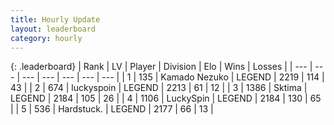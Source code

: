 ```yaml
---
title: Hourly Update
layout: leaderboard
category: hourly
---
```


{: .leaderboard}
| Rank | LV | Player | Division | Elo | Wins | Losses |
| --- | --- | --- | --- | --- | --- | --- |
| <span data-change="0">1</span> | 135 | <span title="ID: 665001">Kamado Nezuko</span> | LEGEND | <span data-change="0">2219</span> | <span data-change="0">114</span> | <span data-change="0">43</span> |
| <span data-change="0">2</span> | 674 | <span title="ID: 512212">luckyspoin</span> | LEGEND | <span data-change="0">2213</span> | <span data-change="0">61</span> | <span data-change="0">12</span> |
| <span data-change="2">3</span> | 1386 | <span title="ID: 353063">Sktima</span> | LEGEND | <span data-change="5">2184</span> | <span data-change="1">105</span> | <span data-change="0">26</span> |
| <span data-change="0">4</span> | 1106 | <span title="ID: 498412">LuckySpin</span> | LEGEND | <span data-change="0">2184</span> | <span data-change="0">130</span> | <span data-change="0">65</span> |
| <span data-change="1">5</span> | 536 | <span title="ID: 289238">Hardstuck.</span> | LEGEND | <span data-change="0">2177</span> | <span data-change="0">66</span> | <span data-change="0">13</span> |
